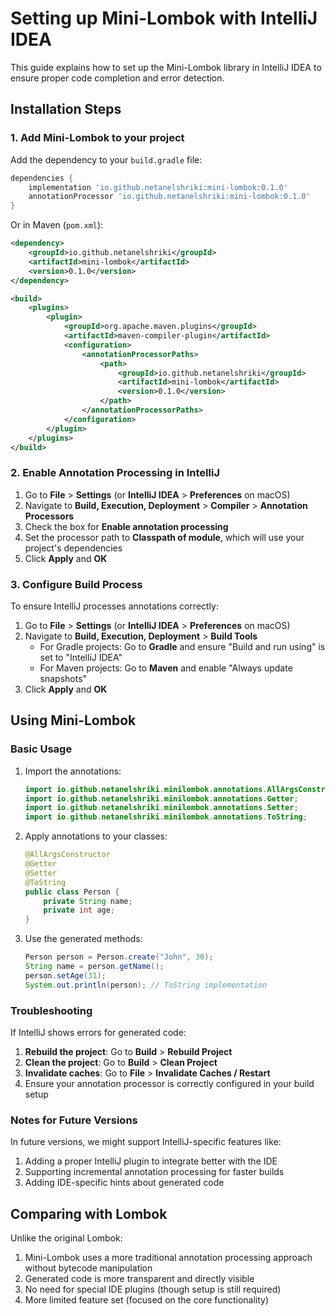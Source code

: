 # Setting up Mini-Lombok with IntelliJ IDEA

This guide explains how to set up the Mini-Lombok library in IntelliJ IDEA to ensure proper code completion and error detection.

## Installation Steps

### 1. Add Mini-Lombok to your project

Add the dependency to your `build.gradle` file:

```gradle
dependencies {
    implementation 'io.github.netanelshriki:mini-lombok:0.1.0'
    annotationProcessor 'io.github.netanelshriki:mini-lombok:0.1.0'
}
```

Or in Maven (`pom.xml`):

```xml
<dependency>
    <groupId>io.github.netanelshriki</groupId>
    <artifactId>mini-lombok</artifactId>
    <version>0.1.0</version>
</dependency>

<build>
    <plugins>
        <plugin>
            <groupId>org.apache.maven.plugins</groupId>
            <artifactId>maven-compiler-plugin</artifactId>
            <configuration>
                <annotationProcessorPaths>
                    <path>
                        <groupId>io.github.netanelshriki</groupId>
                        <artifactId>mini-lombok</artifactId>
                        <version>0.1.0</version>
                    </path>
                </annotationProcessorPaths>
            </configuration>
        </plugin>
    </plugins>
</build>
```

### 2. Enable Annotation Processing in IntelliJ

1. Go to **File** > **Settings** (or **IntelliJ IDEA** > **Preferences** on macOS)
2. Navigate to **Build, Execution, Deployment** > **Compiler** > **Annotation Processors**
3. Check the box for **Enable annotation processing**
4. Set the processor path to **Classpath of module**, which will use your project's dependencies
5. Click **Apply** and **OK**

### 3. Configure Build Process

To ensure IntelliJ processes annotations correctly:

1. Go to **File** > **Settings** (or **IntelliJ IDEA** > **Preferences** on macOS)
2. Navigate to **Build, Execution, Deployment** > **Build Tools**
    - For Gradle projects: Go to **Gradle** and ensure "Build and run using" is set to "IntelliJ IDEA"
    - For Maven projects: Go to **Maven** and enable "Always update snapshots"
3. Click **Apply** and **OK**

## Using Mini-Lombok

### Basic Usage

1. Import the annotations:
   ```java
   import io.github.netanelshriki.minilombok.annotations.AllArgsConstructor;
   import io.github.netanelshriki.minilombok.annotations.Getter;
   import io.github.netanelshriki.minilombok.annotations.Setter;
   import io.github.netanelshriki.minilombok.annotations.ToString;
   ```

2. Apply annotations to your classes:
   ```java
   @AllArgsConstructor
   @Getter
   @Setter
   @ToString
   public class Person {
       private String name;
       private int age;
   }
   ```

3. Use the generated methods:
   ```java
   Person person = Person.create("John", 30);
   String name = person.getName();
   person.setAge(31);
   System.out.println(person); // ToString implementation
   ```

### Troubleshooting

If IntelliJ shows errors for generated code:

1. **Rebuild the project**: Go to **Build** > **Rebuild Project**
2. **Clean the project**: Go to **Build** > **Clean Project**
3. **Invalidate caches**: Go to **File** > **Invalidate Caches / Restart**
4. Ensure your annotation processor is correctly configured in your build setup

### Notes for Future Versions

In future versions, we might support IntelliJ-specific features like:

1. Adding a proper IntelliJ plugin to integrate better with the IDE
2. Supporting incremental annotation processing for faster builds
3. Adding IDE-specific hints about generated code

## Comparing with Lombok

Unlike the original Lombok:

1. Mini-Lombok uses a more traditional annotation processing approach without bytecode manipulation
2. Generated code is more transparent and directly visible
3. No need for special IDE plugins (though setup is still required)
4. More limited feature set (focused on the core functionality)
